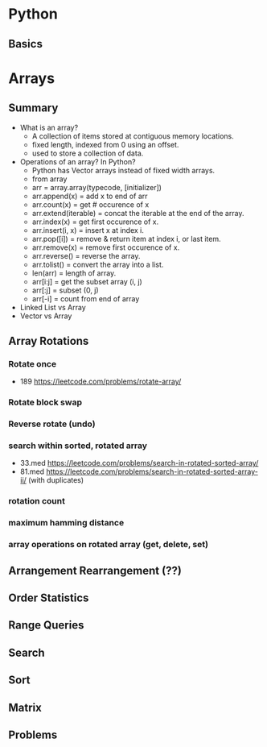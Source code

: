 
# Python
## Basics

# Arrays
## Summary
- What is an array?
    - A collection of items stored at contiguous memory locations.
    - fixed length, indexed from 0 using an offset.
    - used to store a collection of data.
- Operations of an array? In Python?
    - Python has Vector arrays instead of fixed width arrays.
    - from array
    - arr = array.array(typecode, [initializer])
    - arr.append(x) = add x to end of arr
    - arr.count(x) = get # occurence of x
    - arr.extend(iterable) = concat the iterable at the end of the array.
    - arr.index(x) = get first occurence of x.
    - arr.insert(i, x) = insert x at index i.
    - arr.pop([i]) = remove & return item at index i, or last item.
    - arr.remove(x) = remove first occurence of x.
    - arr.reverse() = reverse the array.
    - arr.tolist() = convert the array into a list.
    - len(arr) = length of array.
    - arr[i:j] = get the subset array (i, j)
    - arr[:j] = subset (0, j)
    - arr[-i] = count from end of array
- Linked List vs Array
- Vector vs Array
## Array Rotations
### Rotate once
- 189 https://leetcode.com/problems/rotate-array/

### Rotate block swap
### Reverse rotate (undo)
### search within sorted, rotated array
- 33.med https://leetcode.com/problems/search-in-rotated-sorted-array/
- 81.med https://leetcode.com/problems/search-in-rotated-sorted-array-ii/ (with duplicates)

### rotation count
### maximum hamming distance
### array operations on rotated array (get, delete, set)
## Arrangement Rearrangement (??)
## Order Statistics
## Range Queries
## Search
## Sort
## Matrix
## Problems